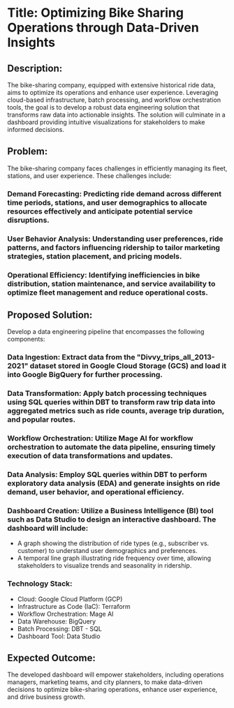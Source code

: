 # Title: Optimizing Bike Sharing Operations through Data-Driven Insights

## Description:

The bike-sharing company, equipped with extensive historical ride data, aims to optimize its operations and enhance user experience. Leveraging cloud-based infrastructure, batch processing, and workflow orchestration tools, the goal is to develop a robust data engineering solution that transforms raw data into actionable insights. The solution will culminate in a dashboard providing intuitive visualizations for stakeholders to make informed decisions.

## Problem:
The bike-sharing company faces challenges in efficiently managing its fleet, stations, and user experience. These challenges include:

### Demand Forecasting: Predicting ride demand across different time periods, stations, and user demographics to allocate resources effectively and anticipate potential service disruptions.

### User Behavior Analysis: Understanding user preferences, ride patterns, and factors influencing ridership to tailor marketing strategies, station placement, and pricing models.

### Operational Efficiency: Identifying inefficiencies in bike distribution, station maintenance, and service availability to optimize fleet management and reduce operational costs.

## Proposed Solution:
Develop a data engineering pipeline that encompasses the following components:

### Data Ingestion: Extract data from the "Divvy_trips_all_2013-2021" dataset stored in Google Cloud Storage (GCS) and load it into Google BigQuery for further processing.

### Data Transformation: Apply batch processing techniques using SQL queries within DBT to transform raw trip data into aggregated metrics such as ride counts, average trip duration, and popular routes.

### Workflow Orchestration: Utilize Mage AI for workflow orchestration to automate the data pipeline, ensuring timely execution of data transformations and updates.

### Data Analysis: Employ SQL queries within DBT to perform exploratory data analysis (EDA) and generate insights on ride demand, user behavior, and operational efficiency.

### Dashboard Creation: Utilize a Business Intelligence (BI) tool such as Data Studio to design an interactive dashboard. The dashboard will include:

- A graph showing the distribution of ride types (e.g., subscriber vs. customer) to understand user demographics and preferences.
- A temporal line graph illustrating ride frequency over time, allowing stakeholders to visualize trends and seasonality in ridership.

### Technology Stack:

- Cloud: Google Cloud Platform (GCP)
- Infrastructure as Code (IaC): Terraform
- Workflow Orchestration: Mage AI
- Data Warehouse: BigQuery
- Batch Processing: DBT - SQL
- Dashboard Tool: Data Studio

## Expected Outcome:

The developed dashboard will empower stakeholders, including operations managers, marketing teams, and city planners, to make data-driven decisions to optimize bike-sharing operations, enhance user experience, and drive business growth.